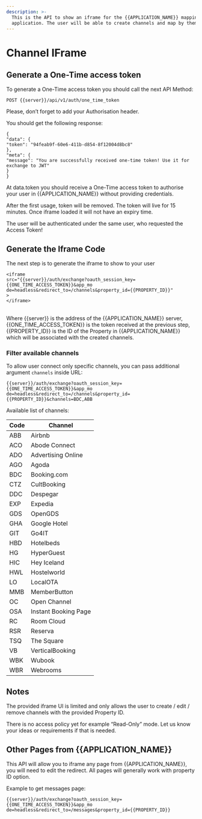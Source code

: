 ```yaml
---
description: >-
  This is the API to show an iframe for the {{APPLICATION_NAME}} mapping screen in your
  application. The user will be able to create channels and map by themselves.
---
```


# Channel IFrame

## Generate a One-Time access token

To generate a One-Time access token you should call the next API Method:

```
POST {{server}}/api/v1/auth/one_time_token
```

Please, don’t forget to add your Authorisation header.

You should get the following response:

```
{
"data": {
"token": "94feab9f-60e6-411b-d854-8f12004d8bc8"
},
"meta": {
"message": "You are successfully received one-time token! Use it for exchange to JWT"
}
}
```

At data.token you should receive a One-Time access token to authorise your user in {{APPLICATION_NAME}} without providing credentials.&#x20;

After the first usage, token will be removed. The token will live for 15 minutes. Once iframe loaded it will not have an expiry time.

The user will be authenticated under the same user, who requested the Access Token!

## Generate the Iframe Code

The next step is to generate the iframe to show to your user

```
<iframe
src="{{server}}/auth/exchange?oauth_session_key={{ONE_TIME_ACCESS_TOKEN}}&app_mo
de=headless&redirect_to=/channels&property_id={{PROPERTY_ID}}"
>
</iframe>
```

\
Where {{server}} is the address of the {{APPLICATION_NAME}} server, {{ONE\_TIME\_ACCESS\_TOKEN}} is the token received at the previous step, {{PROPERTY\_ID}} is the ID of the Property in {{APPLICATION_NAME}} which will be associated with the created channels.

### Filter available channels

To allow user connect only specific channels, you can pass additional argument `channels` inside URL:

```
{{server}}/auth/exchange?oauth_session_key={{ONE_TIME_ACCESS_TOKEN}}&app_mo
de=headless&redirect_to=/channels&property_id={{PROPERTY_ID}}&channels=BDC,ABB
```

Available list of channels:

| Code | Channel              |
| ---- | -------------------- |
| ABB  | Airbnb               |
| ACO  | Abode Connect        |
| ADO  | Advertising Online   |
| AGO  | Agoda                |
| BDC  | Booking.com          |
| CTZ  | CultBooking          |
| DDC  | Despegar             |
| EXP  | Expedia              |
| GDS  | OpenGDS              |
| GHA  | Google Hotel         |
| GIT  | Go4IT                |
| HBD  | Hotelbeds            |
| HG   | HyperGuest           |
| HIC  | Hey Iceland          |
| HWL  | Hostelworld          |
| LO   | LocalOTA             |
| MMB  | MemberButton         |
| OC   | Open Channel         |
| OSA  | Instant Booking Page |
| RC   | Room Cloud           |
| RSR  | Reserva              |
| TSQ  | The Square           |
| VB   | VerticalBooking      |
| WBK  | Wubook               |
| WBR  | Webrooms             |

## Notes

The provided iframe UI is limited and only allows the user to create / edit / remove channels with the provided Property ID.

There is no access policy yet for example “Read-Only” mode. Let us know your ideas or requirements if that is needed.

## Other Pages from {{APPLICATION_NAME}}

This API will allow you to iframe any page from {{APPLICATION_NAME}}, you will need to edit the redirect. All pages will generally work with property ID option.

Example to get messages page:

```
{{server}}/auth/exchange?oauth_session_key={{ONE_TIME_ACCESS_TOKEN}}&app_mo
de=headless&redirect_to=/messages&property_id={{PROPERTY_ID}}
```

